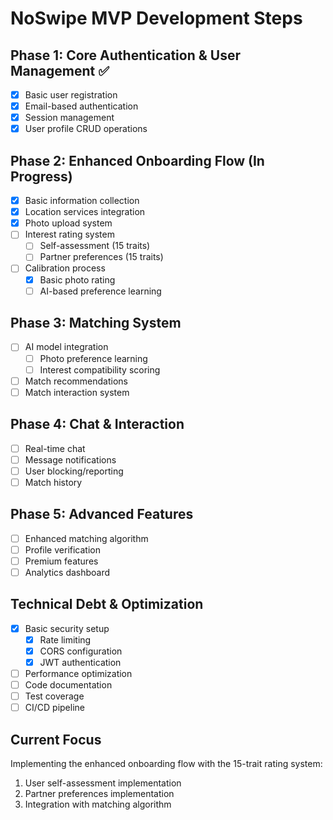 # NoSwipe MVP Development Steps

## Phase 1: Core Authentication & User Management ✅
- [x] Basic user registration
- [x] Email-based authentication
- [x] Session management
- [x] User profile CRUD operations

## Phase 2: Enhanced Onboarding Flow (In Progress)
- [x] Basic information collection
- [x] Location services integration
- [x] Photo upload system
- [ ] Interest rating system
  - [ ] Self-assessment (15 traits)
  - [ ] Partner preferences (15 traits)
- [ ] Calibration process
  - [x] Basic photo rating
  - [ ] AI-based preference learning

## Phase 3: Matching System
- [ ] AI model integration
  - [ ] Photo preference learning
  - [ ] Interest compatibility scoring
- [ ] Match recommendations
- [ ] Match interaction system

## Phase 4: Chat & Interaction
- [ ] Real-time chat
- [ ] Message notifications
- [ ] User blocking/reporting
- [ ] Match history

## Phase 5: Advanced Features
- [ ] Enhanced matching algorithm
- [ ] Profile verification
- [ ] Premium features
- [ ] Analytics dashboard

## Technical Debt & Optimization
- [x] Basic security setup
  - [x] Rate limiting
  - [x] CORS configuration
  - [x] JWT authentication
- [ ] Performance optimization
- [ ] Code documentation
- [ ] Test coverage
- [ ] CI/CD pipeline

## Current Focus
Implementing the enhanced onboarding flow with the 15-trait rating system:
1. User self-assessment implementation
2. Partner preferences implementation
3. Integration with matching algorithm